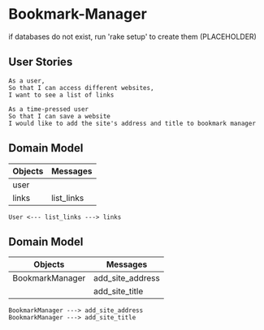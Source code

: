 # Bookmark-Manager

if databases do not exist, run 'rake setup' to create them (PLACEHOLDER)

## User Stories
```
As a user,
So that I can access different websites,
I want to see a list of links

As a time-pressed user
So that I can save a website
I would like to add the site's address and title to bookmark manager
```

## Domain Model

|Objects | Messages |
|--------|----------|
|user||
|links|list_links|

```
User <--- list_links ---> links
```

## Domain Model

|Objects | Messages |
|--------|----------|
|BookmarkManager|add_site_address|
||add_site_title|

```
BookmarkManager ---> add_site_address
BookmarkManager ---> add_site_title
```
